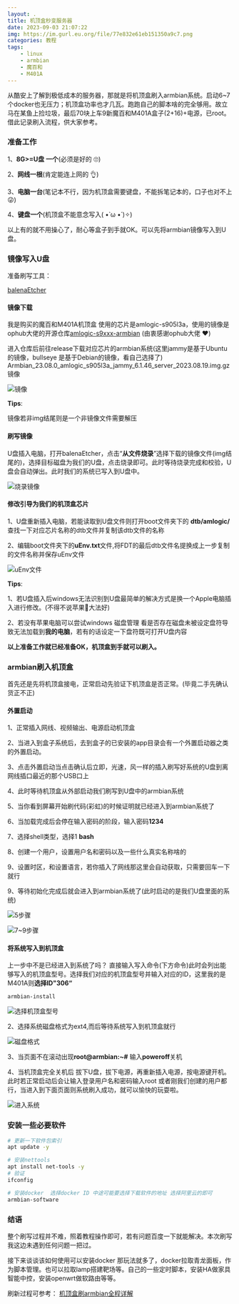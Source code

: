 ```yaml
---
layout: .
title: 机顶盒秒变服务器
date: 2023-09-03 21:07:22
img: https://im.gurl.eu.org/file/77e832e61eb151350a9c7.png
categories: 教程
tags:
    - linux
    - armbian
    - 魔百和
    - M401A
---
```


从酷安上了解到极低成本的服务器，那就是将机顶盒刷入armbian系统。启动6~7个docker也无压力；机顶盒功率也才几瓦。跑跑自己的脚本啥的完全够用。故立马在某鱼上捡垃圾，最后70块上车9新魔百和M401A盒子(2+16)+电源，已root。借此记录刷入流程，供大家参考。

### 准备工作

1、**8G>=U盘 一个**(必须是好的 🙄)

2、**网线一根**(肯定能连上网的 👌)

3、**电脑一台**(笔记本不行，因为机顶盒需要键盘，不能拆笔记本的，口子也对不上 😜)

4、**键盘一个**(机顶盒不能意念写入( •̀ ω •́ )✧)

以上有的就不用操心了，耐心等盒子到手就OK。可以先将armbian镜像写入到U盘。

### 镜像写入U盘

准备刷写工具：

[balenaEtcher](https://etcher.balena.io/)

#### 镜像下载

我是购买的魔百和M401A机顶盒 使用的芯片是amlogic-s905l3a，使用的镜像是ophub大佬的开源仓库[amlogic-s9xxx-armbian](https://github.com/ophub/amlogic-s9xxx-armbian) (由衷感谢ophub大佬 ❤)

进入仓库后前往release下载对应芯片的armbian系统(这里jammy是基于Ubuntu的镜像，bullseye 是基于Debian的镜像，看自己选择了)
Armbian_23.08.0_amlogic_s905l3a_jammy_6.1.46_server_2023.08.19.img.gz 镜像

![镜像](https://im.gurl.eu.org/file/dcddfd70c279c5d46a06f.png)


**Tips**:

镜像若非img结尾则是一个非镜像文件需要解压

#### 刷写镜像

U盘插入电脑，打开balenaEtcher，点击“**从文件烧录**”选择下载的镜像文件(img结尾的)，选择目标磁盘为我们的U盘，点击烧录即可。此时等待烧录完成和校验，U盘会自动弹出。此时我们的系统已写入到U盘中。

![烧录镜像](https://im.gurl.eu.org/file/5ac23b0a58a238b523b94.png)

#### 修改引导为我们的机顶盒芯片

1、U盘重新插入电脑，若能读取到U盘文件则打开boot文件夹下的 **dtb/amlogic/** 查找一下对应芯片名称的dtb文件并复制该dtb文件的名称

2、编辑boot文件夹下的**uEnv.txt**文件,将FDT的最后dtb文件名提换成上一步复制的文件名称并保存uEnv文件

![uEnv文件](https://im.gurl.eu.org/file/a96fdd8ae2d5a05bf5bec.png)

**Tips**:

1、若U盘插入后windows无法识别到U盘最简单的解决方式是换一个Apple电脑插入进行修改。(不得不说苹果🍎大法好)

2、若没有苹果电脑可以尝试windows 磁盘管理 看是否存在磁盘未被设定盘符导致无法加载到**我的电脑**，若有的话设定一下盘符既可打开U盘内容


**以上准备工作就已经准备OK，机顶盒到手就可以刷入。**

### armbian刷入机顶盒

首先还是先将机顶盒接电，正常启动先验证下机顶盒是否正常。(毕竟二手先确认货正不正)

#### 外置启动

1、正常插入网线、视频输出、电源启动机顶盒

2、当进入到盒子系统后，去到盒子的已安装的app目录会有一个外置启动器之类的外置启动。

3、点击外置启动当点击确认后立即，光速，风一样的插入刷写好系统的U盘到离网线插口最近的那个USB口上

4、此时等待机顶盒从外部启动我们刷写到U盘中的armbian系统

5、当你看到屏幕开始刷代码(彩虹)的时候证明就已经进入到armbian系统了

6、当加载完成后会停在输入密码的阶段，输入密码**1234**

7、选择shell类型，选择1 **bash**

8、创建一个用户，设置用户名和密码以及一些什么真实名称啥的

9、设置时区，和设置语言，若你插入了网线那这里会自动获取，只需要回车一下就行

9、等待初始化完成后就会进入到armbian系统了(此时启动的是我们U盘里面的系统)


![5步骤](https://im.gurl.eu.org/file/8546315aaf28e61d99265.png)

![7~9步骤](https://im.gurl.eu.org/file/c3a9d47d7f38dd5bb7e08.png)


#### 将系统写入到机顶盒

上一步中不是已经进入到系统了吗？ 直接输入写入命令(下方命令)此时会列出能够写入的机顶盒型号。选择我们对应的机顶盒型号并输入对应的ID，这里我的是M401A则**选择ID"306“**

```bash
armbian-install
```

![选择机顶盒型号](https://im.gurl.eu.org/file/76575a6eb7a18b7e7c1a6.png)


2、选择系统磁盘格式为ext4,而后等待系统写入到机顶盒就行

![磁盘格式](https://im.gurl.eu.org/file/bda5786faedf002ed3191.png)

3、当页面不在滚动出现**root@armbian:~#** 输入**poweroff**关机

4、当机顶盒完全关机后 拔下U盘，拔下电源，再重新插入电源，按电源键开机。此时若正常启动后会让输入登录用户名和密码输入root 或者刚我们创建的用户都行，当进入到下面页面则系统刷入成功，就可以愉快的玩耍啦。

![进入系统](https://im.gurl.eu.org/file/1f9cfecb2370e6fa8b598.png)


### 安装一些必要软件

```bash
# 更新一下软件包索引
apt update -y

# 安装nettools
apt install net-tools -y
# 验证
ifconfig

# 安装docker  选择docker ID 中途可能要选择下载软件的地址 选择阿里云的即可
armbian-software

```


### 结语

整个刷写过程并不难，照着教程操作即可，若有问题百度一下就能解决。本次刷写我这边未遇到任何问题一把过。

接下来谈谈该如何使用可以安装docker 那玩法就多了，docker拉取青龙面板，作为脚本管理。也可以拉取lamp搭建靶场等。自己的一些定时脚本，安装HA做家具智能中控，安装openwrt做软路由等等。


刷新过程可参考：
[机顶盒刷armbian全程详解](https://www.bilibili.com/video/BV1VL411z7Mk/?spm_id_from=pageDriver&vd_source=97daad23423657e272eee1d19843efcf)
















